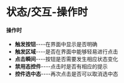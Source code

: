 # 状态/交互-操作时

#### 操作时

- **触发按钮**----在界面中显示是否明确
- **触发区域**----是否在界面中能够轻易进行点击
- **点击瞬间**----按钮是否需要发生相应状态变化
- **禁用态控件**----点击时是否有相应的提示
- **控件选中态**----再次点击是否可以取消选中态


